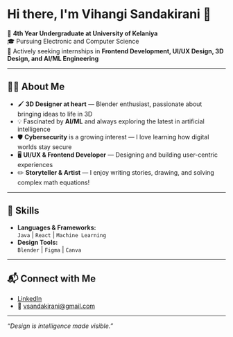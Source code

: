 # Hi there, I'm Vihangi Sandakirani 👋

🌱 **4th Year Undergraduate at University of Kelaniya**  
🎓 Pursuing Electronic and Computer Science  
🔎 Actively seeking internships in **Frontend Development, UI/UX Design, 3D Design, and AI/ML Engineering**

---

## 👩‍💻 About Me

- 🖌️ **3D Designer at heart** — Blender enthusiast, passionate about bringing ideas to life in 3D
- 💡 Fascinated by **AI/ML** and always exploring the latest in artificial intelligence
- 🛡️ **Cybersecurity** is a growing interest — I love learning how digital worlds stay secure
- 🖥️ **UI/UX & Frontend Developer** — Designing and building user-centric experiences
- ✏️ **Storyteller & Artist** — I enjoy writing stories, drawing, and solving complex math equations!

---

## 🚀 Skills

- **Languages & Frameworks:**  
  `Java` | `React` | `Machine Learning`
- **Design Tools:**  
  `Blender` | `Figma` | `Canva`

---

## 📬 Connect with Me

- [LinkedIn](https://linkedin.com/in/vihangi-sandakirani)
- 📧 vsandakirani@gmail.com

---

*“Design is intelligence made visible.”*
